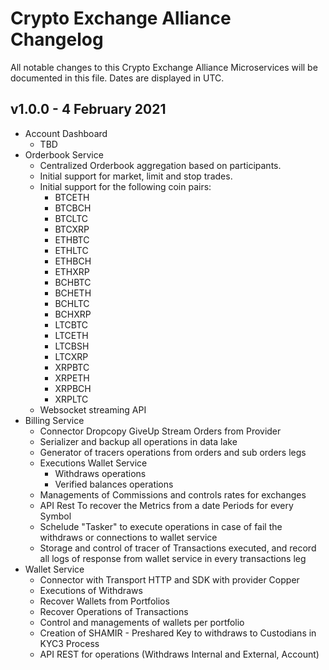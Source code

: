 # Crypto Exchange Alliance Changelog

All notable changes to this Crypto Exchange Alliance Microservices will be documented in this file. Dates are displayed in UTC.

## v1.0.0 - 4 February 2021

* Account Dashboard
    - TBD
* Orderbook Service
    - Centralized Orderbook aggregation based on participants.
    - Initial support for market, limit and stop trades.
    - Initial support for the following coin pairs:
        - BTCETH
        - BTCBCH
        - BTCLTC
        - BTCXRP
        - ETHBTC
        - ETHLTC
        - ETHBCH
        - ETHXRP
        - BCHBTC
        - BCHETH
        - BCHLTC
        - BCHXRP
        - LTCBTC
        - LTCETH
        - LTCBSH
        - LTCXRP
        - XRPBTC
        - XRPETH
        - XRPBCH
        - XRPLTC
    - Websocket streaming API
* Billing Service 
    - Connector Dropcopy GiveUp Stream Orders from Provider
    - Serializer and backup all operations in data lake 
    - Generator of tracers operations from orders and sub orders legs
    - Executions  Wallet Service
        - Withdraws operations                
        - Verified balances operations               
    - Managements of Commissions and controls rates for exchanges
    - API Rest To recover the Metrics from a date Periods for every Symbol
    - Schelude "Tasker" to execute operations in case of fail the withdraws or connections to wallet service
    - Storage and control of tracer of Transactions executed, and record all logs of response from wallet service in every transactions leg
* Wallet Service
    - Connector with Transport HTTP and SDK with provider Copper
    - Executions of Withdraws
    - Recover Wallets from Portfolios
    - Recover Operations of Transactions
    - Control and managements of wallets per portfolio
    - Creation of SHAMIR - Preshared Key to withdraws to Custodians in KYC3 Process
    - API REST for operations (Withdraws Internal and External, Account)